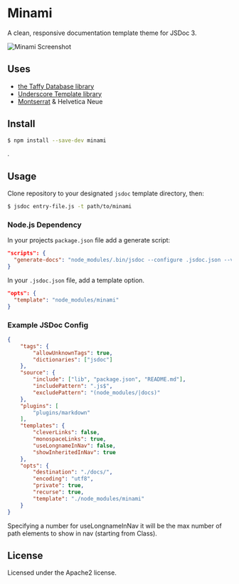 # Minami

A clean, responsive documentation template theme for JSDoc 3.

![Minami Screenshot](http://i.imgur.com/rPCIFqT.png)


## Uses

- [the Taffy Database library](http://taffydb.com/)
- [Underscore Template library](http://underscorejs.org/#template)
- [Montserrat](https://fonts.google.com/specimen/Montserrat) & Helvetica Neue


## Install

```bash
$ npm install --save-dev minami
```

.
## Usage

Clone repository to your designated `jsdoc` template directory, then:

```bash
$ jsdoc entry-file.js -t path/to/minami
```


### Node.js Dependency

In your projects `package.json` file add a generate script:

```json
"scripts": {
  "generate-docs": "node_modules/.bin/jsdoc --configure .jsdoc.json --verbose"
}
```

In your `.jsdoc.json` file, add a template option.

```json
"opts": {
  "template": "node_modules/minami"
}
```


### Example JSDoc Config

```json
{
    "tags": {
        "allowUnknownTags": true,
        "dictionaries": ["jsdoc"]
    },
    "source": {
        "include": ["lib", "package.json", "README.md"],
        "includePattern": ".js$",
        "excludePattern": "(node_modules/|docs)"
    },
    "plugins": [
        "plugins/markdown"
    ],
    "templates": {
        "cleverLinks": false,
        "monospaceLinks": true,
        "useLongnameInNav": false,
        "showInheritedInNav": true
    },
    "opts": {
        "destination": "./docs/",
        "encoding": "utf8",
        "private": true,
        "recurse": true,
        "template": "./node_modules/minami"
    }
}
```

Specifying a number for useLongnameInNav it will be the max number of path elements to show in nav (starting from Class).


## License

Licensed under the Apache2 license.
